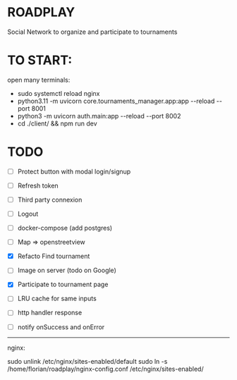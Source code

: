 # ROADPLAY

Social Network to organize and participate to tournaments



# TO START: 

open many terminals: 
-  sudo systemctl reload nginx
- python3.11 -m uvicorn core.tournaments_manager.app:app --reload --port 8001
- python3 -m uvicorn auth.main:app --reload --port 8002
- cd ./client/ && npm run dev 


# TODO 

- [ ] Protect button with modal login/signup
- [ ] Refresh token
- [ ] Third party connexion
- [ ] Logout 
- [ ] docker-compose (add postgres) 
- [ ] Map => openstreetview
- [x] Refacto Find tournament
- [ ] Image on server (todo on Google)
- [x] Participate to tournament page
- [ ] LRU cache for same inputs 
- [ ] http handler response
- [ ] notify onSuccess and onError





----------------------------------
nginx: 

sudo unlink /etc/nginx/sites-enabled/default
sudo ln -s /home/florian/roadplay/nginx-config.conf /etc/nginx/sites-enabled/
